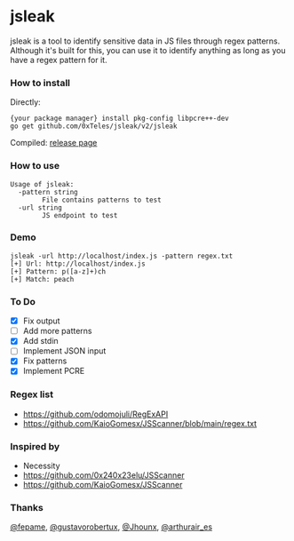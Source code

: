 # jsleak
jsleak is a tool to identify sensitive data in JS files through regex patterns. Although it's built for this, you can use it to identify anything as long as you have a regex pattern for it.

### How to install

Directly:
```
{your package manager} install pkg-config libpcre++-dev
go get github.com/0xTeles/jsleak/v2/jsleak
```
Compiled:  [release page](https://github.com/0xTeles/jsleak/releases/tag/jsleak_v2.1)

### How to use
```
Usage of jsleak:
  -pattern string
        File contains patterns to test
  -url string
        JS endpoint to test
```
### Demo

```
jsleak -url http://localhost/index.js -pattern regex.txt
[+] Url: http://localhost/index.js
[+] Pattern: p([a-z]+)ch
[+] Match: peach
```


### To Do
- [x] Fix output
- [ ] Add more patterns
- [x] Add stdin
- [ ] Implement JSON input
- [x] Fix patterns
- [x] Implement PCRE

### Regex list
- https://github.com/odomojuli/RegExAPI
- https://github.com/KaioGomesx/JSScanner/blob/main/regex.txt
### Inspired by 
- Necessity
- https://github.com/0x240x23elu/JSScanner
- https://github.com/KaioGomesx/JSScanner
### Thanks
[@fepame](https://twitter.com/Highustavo), [@gustavorobertux](https://twitter.com/gustavorobertux), [@Jhounx](https://github.com/Jhounx), [@arthurair_es](https://twitter.com/arthurair_es)
